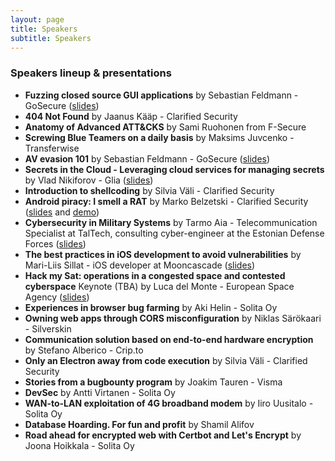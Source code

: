 ```yaml
---
layout: page
title: Speakers
subtitle: Speakers
---
```


### Speakers lineup & presentations

<ul>
    <li><b>Fuzzing closed source GUI applications</b> by Sebastian Feldmann - GoSecure (<a href="https://drive.google.com/open?id=0ByKZq6sy4RvXY1AyTjBHb1Z3RExmVE9RRzBVaHRocWhIMFc4">slides</a>)</li>
    <li><b>404 Not Found</b> by Jaanus Kääp - Clarified Security</li>
    <li><b>Anatomy of Advanced ATT&CKS</b> by Sami Ruohonen from F-Secure</li>
    <li><b>Screwing Blue Teamers on a daily basis</b> by Maksims Juvcenko - Transferwise</li>
    <li><b>AV evasion 101</b> by Sebastian Feldmann - GoSecure (<a href="https://drive.google.com/file/d/1cqqvefU815CKuuUQtA0YzHbN8I-qjpz0/view?usp=sharing">slides</a>)</li>
    <li><b>Secrets in the Cloud - Leveraging cloud services for managing secrets</b> by Vlad Nikiforov - Glia (<a href="https://drive.google.com/file/d/1nOcqeYFnCkzOG1u9t5jg2okXD29keLY6/view?usp=sharing">slides</a>)</li>
    <li><b>Introduction to shellcoding</b> by Silvia Väli - Clarified Security</li>
    <li><b>Android piracy: I smell a RAT</b> by Marko Belzetski - Clarified Security (<a href="https://drive.google.com/file/d/1ipZZLkjpR1TcGgv3WTQgA-z2ZvILQA4l/view?usp=sharing">slides</a> and <a href="https://drive.google.com/file/d/1TAU2QOF9MRoUmK7IgXlM7upmpYjd8mr2/view?usp=sharing">demo</a>)</li>
    <li><b>Cybersecurity in Military Systems</b> by Tarmo Aia - Telecommunication Specialist at TalTech, consulting cyber-engineer at the Estonian Defense Forces (<a href="https://drive.google.com/file/d/1DF_7-uN1vY8p4mhG1jR5hIV1q9TI9s1t/view?usp=sharing">slides</a>)</li>
    <li><b>The best practices in iOS development to avoid vulnerabilities</b> by Mari-Liis Sillat - iOS developer at Mooncascade (<a href="https://drive.google.com/file/d/1LLgfun_qII5uk1WHbgyCnaOPeAiqb54-/view?usp=sharing">slides</a>)</li>
    <li><b>Hack my Sat: operations in a congested space and contested cyberspace</b> Keynote (TBA) by Luca del Monte - European Space Agency (<a href="https://drive.google.com/file/d/1DmmlauY1HckBXN2FsM919IJnNitjSgpo/view?usp=sharing">slides</a>)</li>
    <li><b>Experiences in browser bug farming</b> by Aki Helin - Solita Oy</li>
    <li><b>Owning web apps through CORS misconfiguration</b> by Niklas Särökaari - Silverskin</li>
    <li><b>Communication solution based on end-to-end hardware encryption</b> by Stefano Alberico - Crip.to</li>
    <li><b>Only an Electron away from code execution</b> by Silvia Väli - Clarified Security</li>
    <li><b>Stories from a bugbounty program</b> by Joakim Tauren - Visma</li>
    <li><b>DevSec</b> by Antti Virtanen - Solita Oy</li>
    <li><b>WAN-to-LAN exploitation of 4G broadband modem</b> by Iiro Uusitalo - Solita Oy</li>
    <li><b>Database Hoarding. For fun and profit</b> by Shamil Alifov</li>
    <li><b>Road ahead for encrypted web with Certbot and Let's Encrypt</b> by Joona Hoikkala - Solita Oy</li>
</ul>
